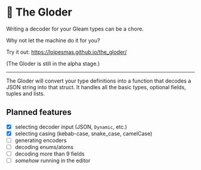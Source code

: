 # 🤖 The Gloder

Writing a decoder for your Gleam types can be a chore.

Why not let the machine do it for you?

Try it out: <https://loipesmas.github.io/the_gloder/>

(The Gloder is still in the alpha stage.)

---

The Gloder will convert your type definitions into a function that decodes a JSON string into that struct.
It handles all the basic types, optional fields, tuples and lists.

## Planned features

- [x] selecting decoder input (JSON, `Dynamic`, etc.)
- [x] selecting casing (kebab-case, snake_case, camelCase)
- [ ] generating encoders
- [ ] decoding enums/atoms
- [ ] decoding more than 9 fields
- [ ] *somehow* running in the editor
